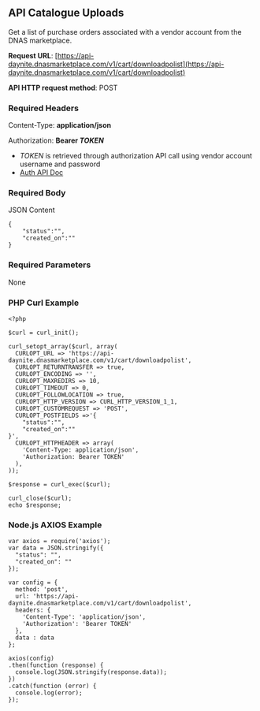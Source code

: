 ## API Catalogue Uploads

Get a list of purchase orders associated with a vendor account from the DNAS marketplace.

**Request URL**: [https://api-daynite.dnasmarketplace.com/v1/cart/downloadpolist](https://api-daynite.dnasmarketplace.com/v1/cart/downloadpolist)

**API HTTP request method**: POST  

### Required Headers

Content-Type: **application/json**

Authorization: **Bearer *TOKEN*** 

- *TOKEN* is retrieved through authorization API call using vendor account username and password
-  [Auth API Doc](https://punchout-daynite.dnasmarketplace.com/api-docs/)

### Required Body
JSON Content

```
{
    "status":"",
    "created_on":""
}
```
### Required Parameters
None

### PHP Curl Example
```
<?php

$curl = curl_init();

curl_setopt_array($curl, array(
  CURLOPT_URL => 'https://api-daynite.dnasmarketplace.com/v1/cart/downloadpolist',
  CURLOPT_RETURNTRANSFER => true,
  CURLOPT_ENCODING => '',
  CURLOPT_MAXREDIRS => 10,
  CURLOPT_TIMEOUT => 0,
  CURLOPT_FOLLOWLOCATION => true,
  CURLOPT_HTTP_VERSION => CURL_HTTP_VERSION_1_1,
  CURLOPT_CUSTOMREQUEST => 'POST',
  CURLOPT_POSTFIELDS =>'{
    "status":"",
    "created_on":""
}',
  CURLOPT_HTTPHEADER => array(
    'Content-Type: application/json',
    'Authorization: Bearer TOKEN'
  ),
));

$response = curl_exec($curl);

curl_close($curl);
echo $response;

```
### Node.js AXIOS Example
```
var axios = require('axios');
var data = JSON.stringify({
  "status": "",
  "created_on": ""
});

var config = {
  method: 'post',
  url: 'https://api-daynite.dnasmarketplace.com/v1/cart/downloadpolist',
  headers: { 
    'Content-Type': 'application/json', 
    'Authorization': 'Bearer TOKEN'
  },
  data : data
};

axios(config)
.then(function (response) {
  console.log(JSON.stringify(response.data));
})
.catch(function (error) {
  console.log(error);
});

```

